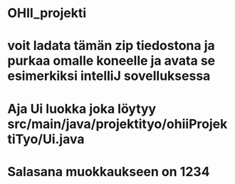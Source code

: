 ﻿# OHII_projekti
# voit ladata tämän zip tiedostona ja purkaa omalle koneelle ja avata se esimerkiksi intelliJ sovelluksessa
# Aja Ui luokka joka löytyy src/main/java/projektityo/ohiiProjektiTyo/Ui.java
# Salasana muokkaukseen on 1234
